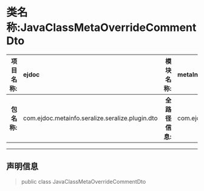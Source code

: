 # 类名称:JavaClassMetaOverrideCommentDto

|  **项目名称:**    |  ejdoc    |   **模块名称:**   |metaInfoSeralize|
| ----: | :---- | ----: |:---- |
|   **包名称:**   |  com.ejdoc.metainfo.seralize.seralize.plugin.dto    |   **全路径信息:**   |com.ejdoc.metainfo.seralize.seralize.plugin.dto.JavaClassMetaOverrideCommentDto|



















---

## 声明信息

> public class JavaClassMetaOverrideCommentDto     





















